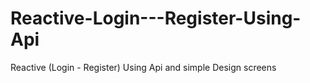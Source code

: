 # Reactive-Login---Register-Using-Api
Reactive (Login - Register) Using Api and simple Design screens 

